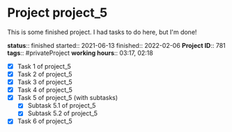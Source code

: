 
# Project project_5

This is some finished project. I had tasks to do here, but I'm done!

**status**:: finished
started:: 2021-06-13
finished:: 2022-02-06
**Project ID**::  781
**tags**:: #privateProject
**working hours**:: 03:17, 02:18

- [x] Task 1 of project_5 
- [x] Task 2 of project_5 
- [x] Task 3 of project_5 
- [x] Task 4 of project_5 
- [x] Task 5 of project_5 (with subtasks)
  - [x] Subtask 5.1 of project_5 
  - [x] Subtask 5.2 of project_5 
- [x] Task 6 of project_5 